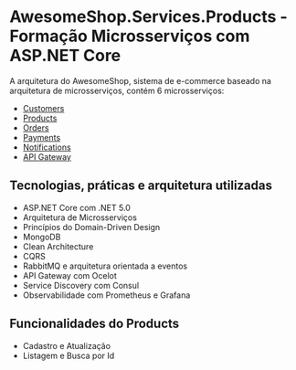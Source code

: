 # AwesomeShop.Services.Products - Formação Microsserviços com ASP.NET Core

A arquitetura do AwesomeShop, sistema de e-commerce baseado na arquitetura de microsserviços, contém 6 microsserviços:
- [Customers](https://github.com/danieldantasdev/awesomeshop_microservice_customers_dotnet-5.0)
- [Products](https://github.com/danieldantasdev/awesomeshop_microservice_products_dotnet-5.0)
- [Orders](https://github.com/danieldantasdev/awesomeshop_microservice_orders_dotnet-5.0)
- [Payments](https://github.com/danieldantasdev/awesomeshop_microservice_payments_dotnet-5.0)
- [Notifications](https://github.com/danieldantasdev/awesomeshop_microservice_notifications_dotnet-5.0)
- [API Gateway](https://github.com/danieldantasdev/awesomeshop_microservice_apigateway_dotnet-5.0)

## Tecnologias, práticas e arquitetura utilizadas
- ASP.NET Core com .NET 5.0
- Arquitetura de Microsserviços
- Princípios do Domain-Driven Design
- MongoDB
- Clean Architecture
- CQRS
- RabbitMQ e arquitetura orientada a eventos
- API Gateway com Ocelot 
- Service Discovery com Consul
- Observabilidade com Prometheus e Grafana

## Funcionalidades do Products
- Cadastro e Atualização
- Listagem e Busca por Id
